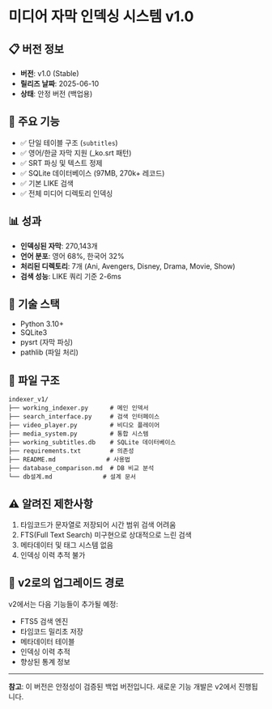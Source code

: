 # 미디어 자막 인덱싱 시스템 v1.0

## 📋 버전 정보
- **버전**: v1.0 (Stable)
- **릴리즈 날짜**: 2025-06-10
- **상태**: 안정 버전 (백업용)

## 🎯 주요 기능
- ✅ 단일 테이블 구조 (`subtitles`)
- ✅ 영어/한글 자막 지원 (_ko.srt 패턴)
- ✅ SRT 파싱 및 텍스트 정제
- ✅ SQLite 데이터베이스 (97MB, 270k+ 레코드)
- ✅ 기본 LIKE 검색
- ✅ 전체 미디어 디렉토리 인덱싱

## 📊 성과
- **인덱싱된 자막**: 270,143개
- **언어 분포**: 영어 68%, 한국어 32%
- **처리된 디렉토리**: 7개 (Ani, Avengers, Disney, Drama, Movie, Show)
- **검색 성능**: LIKE 쿼리 기준 2-6ms

## 🔧 기술 스택
- Python 3.10+
- SQLite3
- pysrt (자막 파싱)
- pathlib (파일 처리)

## 📁 파일 구조
```
indexer_v1/
├── working_indexer.py      # 메인 인덱서
├── search_interface.py     # 검색 인터페이스
├── video_player.py         # 비디오 플레이어
├── media_system.py         # 통합 시스템
├── working_subtitles.db    # SQLite 데이터베이스
├── requirements.txt        # 의존성
├── README.md              # 사용법
├── database_comparison.md  # DB 비교 분석
└── db설계.md              # 설계 문서
```

## ⚠️ 알려진 제한사항
1. 타임코드가 문자열로 저장되어 시간 범위 검색 어려움
2. FTS(Full Text Search) 미구현으로 상대적으로 느린 검색
3. 메타데이터 및 태그 시스템 없음
4. 인덱싱 이력 추적 불가

## 🚀 v2로의 업그레이드 경로
v2에서는 다음 기능들이 추가될 예정:
- FTS5 검색 엔진
- 타임코드 밀리초 저장
- 메타데이터 테이블
- 인덱싱 이력 추적
- 향상된 통계 정보

---
**참고**: 이 버전은 안정성이 검증된 백업 버전입니다. 새로운 기능 개발은 v2에서 진행됩니다.
